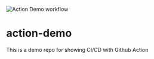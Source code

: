 ![Action Demo workflow](https://github.com/github/docs/actions/workflows/release.yml/badge.svg)

# action-demo
This is a demo repo for showing CI/CD with Github Action
